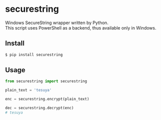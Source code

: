 # securestring

Windows SecureString wrapper written by Python.  
This script uses PowerShell as a backend, thus available only in Windows.  

## Install
```bash
$ pip install securestring
```

## Usage
```python
from securestring import securestring

plain_text = 'tesuya'

enc = securestring.encrypt(plain_text)

dec = securestring.decrypt(enc)
# tesuya
```